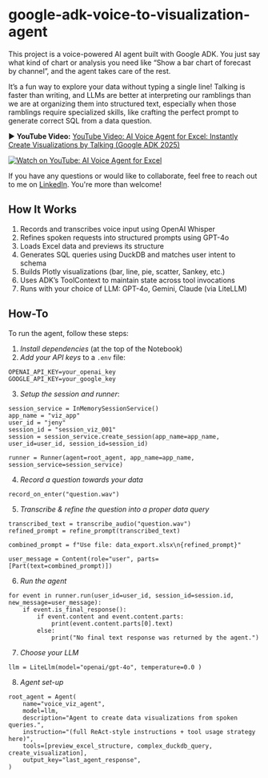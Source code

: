 # google-adk-voice-to-visualization-agent

This project is a voice-powered AI agent built with Google ADK. You just say what kind of chart or analysis you need like “Show a bar chart of forecast by channel”, and the agent takes care of the rest.

It’s a fun way to explore your data without typing a single line! Talking is faster than writing, and LLMs are better at interpreting our ramblings than we are at organizing them into structured text, especially when those ramblings require specialized skills, like crafting the perfect prompt to generate correct SQL from a data question.

▶️ **YouTube Video:** [YouTube Video: AI Voice Agent for Excel: Instantly Create Visualizations by Talking (Google ADK 2025)](https://www.youtube.com/watch?v=IRqqnE_v7N0)

[![Watch on YouTube: AI Voice Agent for Excel](https://img.shields.io/badge/Watch%20on-YouTube-red?logo=youtube&style=for-the-badge)](https://www.youtube.com/watch?v=IRqqnE_v7N0) 

If you have any questions or would like to collaborate, feel free to reach out to me on [LinkedIn](https://www.linkedin.com/in/jenya-stoeva-60477249/). You're more than welcome!

## How It Works

1. Records and transcribes voice input using OpenAI Whisper
2. Refines spoken requests into structured prompts using GPT-4o
3. Loads Excel data and previews its structure
4. Generates SQL queries using DuckDB and matches user intent to schema
5. Builds Plotly visualizations (bar, line, pie, scatter, Sankey, etc.)
6. Uses ADK’s ToolContext to maintain state across tool invocations
7. Runs with your choice of LLM: GPT-4o, Gemini, Claude (via LiteLLM)

## How-To
To run the agent, follow these steps: 

1. *Install dependencies* (at the top of the Notebook)
2. *Add your API keys* to a ```.env``` file:
```
OPENAI_API_KEY=your_openai_key
GOOGLE_API_KEY=your_google_key
```
3. *Setup the session and runner*:

```
session_service = InMemorySessionService()
app_name = "viz_app"
user_id = "jeny"
session_id = "session_viz_001"
session = session_service.create_session(app_name=app_name, user_id=user_id, session_id=session_id)

runner = Runner(agent=root_agent, app_name=app_name, session_service=session_service)
```
4. *Record a question towards your data*
```
record_on_enter("question.wav")
```
5. *Transcribe & refine the question into a proper data query*
```
transcribed_text = transcribe_audio("question.wav")
refined_prompt = refine_prompt(transcribed_text)

combined_prompt = f"Use file: data_export.xlsx\n{refined_prompt}"

user_message = Content(role="user", parts=[Part(text=combined_prompt)])
```
6. *Run the agent*
```
for event in runner.run(user_id=user_id, session_id=session.id, new_message=user_message):
    if event.is_final_response():
        if event.content and event.content.parts:
            print(event.content.parts[0].text)
        else:
            print("No final text response was returned by the agent.")
```
7. *Choose your LLM*
```
llm = LiteLlm(model="openai/gpt-4o", temperature=0.0 )
```
8. *Agent set-up*
```
root_agent = Agent(
    name="voice_viz_agent",
    model=llm,
    description="Agent to create data visualizations from spoken queries.",
    instruction="(full ReAct-style instructions + tool usage strategy here)",
    tools=[preview_excel_structure, complex_duckdb_query, create_visualization],
    output_key="last_agent_response",
)
```
